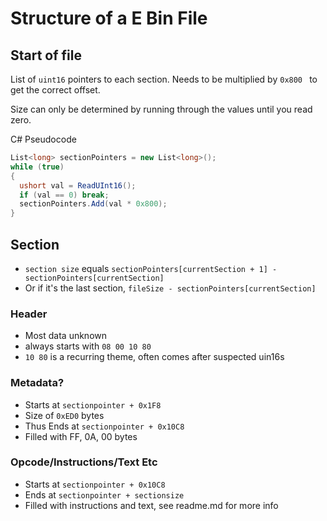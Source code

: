 # Structure of a E Bin File

## Start of file
List of `uint16` pointers to each section. Needs to be multiplied by `0x800 ` to get the correct offset.

Size can only be determined by running through the values until you read zero.

C# Pseudocode
```cs
List<long> sectionPointers = new List<long>();
while (true)
{
  ushort val = ReadUInt16();
  if (val == 0) break;
  sectionPointers.Add(val * 0x800);
}
```

## Section
+ `section size` equals `sectionPointers[currentSection + 1] - sectionPointers[currentSection]`
+ Or if it's the last section, `fileSize - sectionPointers[currentSection]`

### Header
+ Most data unknown
+ always starts with `08 00 10 80`
+ `10 80` is a recurring theme, often comes after suspected uin16s
### Metadata?
+ Starts at `sectionpointer + 0x1F8`
+ Size of `0xED0` bytes
+ Thus Ends at `sectionpointer + 0x10C8`
+ Filled with FF, 0A, 00 bytes

### Opcode/Instructions/Text Etc
+ Starts at `sectionpointer + 0x10C8`
+ Ends at `sectionpointer + sectionsize`
+ Filled with instructions and text, see readme.md for more info
